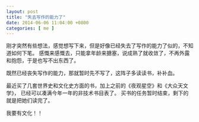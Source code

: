 ```yaml
---
layout: post
title: "失去写作的能力了"
date: 2014-06-06 11:04:00 +0800
categories: [ me ]
---
```


刚才突然有些想法，感觉想写下来，但是好像已经失去了写作的能力了似的，不知道如何下笔。
感慨来感慨去，只能拿年龄来搪塞，说成熟了就收敛了，不再外露和抱怨，于是也写不出东西了。

<!-- more -->

既然已经丧失写作的能力，那就暂时先不写了，这阵子多读读书，补补血。

最近买了几套世界史和文化史方面的书，加上之前的《夜观星空》和《大众天文学》，
已经可以凑满今年一年的非技术书目表了。
买书的任务暂时结束，剩下的就是把她们读完了。

我要有文化！！
